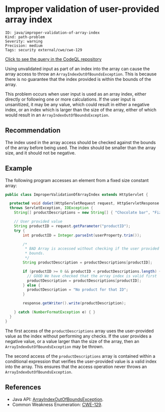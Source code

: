 # Improper validation of user-provided array index

```
ID: java/improper-validation-of-array-index
Kind: path-problem
Severity: warning
Precision: medium
Tags: security external/cwe/cwe-129

```
[Click to see the query in the CodeQL repository](https://github.com/github/codeql/tree/main/java/ql/src/Security/CWE/CWE-129/ImproperValidationOfArrayIndex.ql)

Using unvalidated input as part of an index into the array can cause the array access to throw an `ArrayIndexOutOfBoundsException`. This is because there is no guarantee that the index provided is within the bounds of the array.

This problem occurs when user input is used as an array index, either directly or following one or more calculations. If the user input is unsanitized, it may be any value, which could result in either a negative index, or an index which is larger than the size of the array, either of which would result in an `ArrayIndexOutOfBoundsException`.


## Recommendation
The index used in the array access should be checked against the bounds of the array before being used. The index should be smaller than the array size, and it should not be negative.


## Example
The following program accesses an element from a fixed size constant array:


```java
public class ImproperValidationOfArrayIndex extends HttpServlet {

  protected void doGet(HttpServletRequest request, HttpServletResponse response)
  throws ServletException, IOException {
    String[] productDescriptions = new String[] { "Chocolate bar", "Fizzy drink" };

    // User provided value
    String productID = request.getParameter("productID");
    try {
        int productID = Integer.parseInt(userProperty.trim());

        /*
         * BAD Array is accessed without checking if the user provided value is out of
         * bounds.
         */
        String productDescription = productDescriptions[productID];

        if (productID >= 0 && productID < productDescriptions.length) {
          // GOOD We have checked that the array index is valid first
          productDescription = productDescriptions[productID];
        } else {
          productDescription = "No product for that ID";
        }

        response.getWriter().write(productDescription);

    } catch (NumberFormatException e) { }
  }
}
```
The first access of the `productDescriptions` array uses the user-provided value as the index without performing any checks. If the user provides a negative value, or a value larger than the size of the array, then an `ArrayIndexOutOfBoundsException` may be thrown.

The second access of the `productDescriptions` array is contained within a conditional expression that verifies the user-provided value is a valid index into the array. This ensures that the access operation never throws an `ArrayIndexOutOfBoundsException`.


## References
* Java API: [ArrayIndexOutOfBoundsException](https://docs.oracle.com/javase/8/docs/api/java/lang/ArrayIndexOutOfBoundsException.html).
* Common Weakness Enumeration: [CWE-129](https://cwe.mitre.org/data/definitions/129.html).